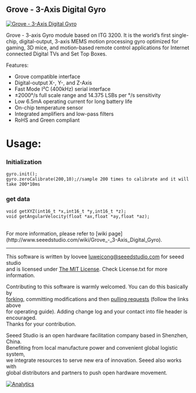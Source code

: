 Grove - 3-Axis Digital Gyro 
---------------------------------------------------------
[![Grove - 3-Axis Digital Gyro ](http://www.seeedstudio.com/depot/images/product/gbgr.jpg)](http://www.seeedstudio.com/depot/grove-3axis-digital-gyro-p-750.html?cPath=25_26)

Grove - 3-axis Gyro module based on ITG 3200. It is the world’s first single-chip, digital-output, 3-axis MEMS motion processing gyro optimized for gaming, 3D mice, and motion-based remote control applications for Internet connected Digital TVs and Set Top Boxes.

Features:

- Grove compatible interface
- Digital-output X-, Y-, and Z-Axis
- Fast Mode I²C (400kHz) serial interface
- ±2000°/s full scale range and 14.375 LSBs per °/s sensitivity
- Low 6.5mA operating current for long battery life
- On-chip temperature sensor
- Integrated amplifiers and low-pass filters
- RoHS and Green compliant


# Usage:

### Initialization

    gyro.init();
    gyro.zeroCalibrate(200,10);//sample 200 times to calibrate and it will take 200*10ms


### get data

	void getXYZ(int16_t *x,int16_t *y,int16_t *z);
	void getAngularVelocity(float *ax,float *ay,float *az);


<br>
For more information, please refer to [wiki page](http://www.seeedstudio.com/wiki/Grove_-_3-Axis_Digital_Gyro).

    
----


This software is written by loovee [luweicong@seeedstudio.com](luweicong@seeedstudio.com "luweicong@seeedstudio.com") for seeed studio<br>
and is licensed under [The MIT License](http://opensource.org/licenses/mit-license.php). Check License.txt for more information.<br>

Contributing to this software is warmly welcomed. You can do this basically by<br>
[forking](https://help.github.com/articles/fork-a-repo), committing modifications and then [pulling requests](https://help.github.com/articles/using-pull-requests) (follow the links above<br>
for operating guide). Adding change log and your contact into file header is encouraged.<br>
Thanks for your contribution.

Seeed Studio is an open hardware facilitation company based in Shenzhen, China. <br>
Benefiting from local manufacture power and convenient global logistic system, <br>
we integrate resources to serve new era of innovation. Seeed also works with <br>
global distributors and partners to push open hardware movement.<br>




[![Analytics](https://ga-beacon.appspot.com/UA-46589105-3/Grove_3_Axis_Digital_Gyro)](https://github.com/igrigorik/ga-beacon)


